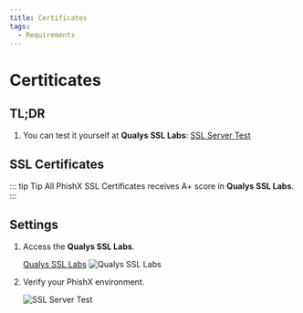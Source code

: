```yaml
---
title: Certificates
tags:
  - Requirements
---
```


# Certiticates

## TL;DR

1. You can test it yourself at **Qualys SSL Labs**: [SSL Server Test](https://www.ssllabs.com/ssltest/)

## SSL Certificates

::: tip Tip
All PhishX SSL Certificates receives A+ score in **Qualys SSL Labs**.
:::

## Settings

1. Access the **Qualys SSL Labs**.

   [Qualys SSL Labs](https://www.ssllabs.com/ssltest/)
   ![Qualys SSL Labs](https://cdn.phishx.io/phishx-docs/images/qualys_ssl_labs_01.webp)

2. Verify your PhishX environment.

   ![SSL Server Test](https://cdn.phishx.io/phishx-docs/images/qualys_ssl_labs_02.webp)
